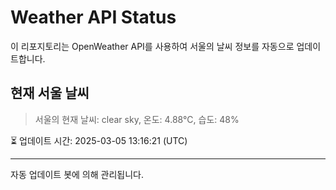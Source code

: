 
# Weather API Status

이 리포지토리는 OpenWeather API를 사용하여 서울의 날씨 정보를 자동으로 업데이트합니다.

## 현재 서울 날씨
> 서울의 현재 날씨: clear sky, 온도: 4.88°C, 습도: 48%

⏳ 업데이트 시간: 2025-03-05 13:16:21 (UTC)

---
자동 업데이트 봇에 의해 관리됩니다.

